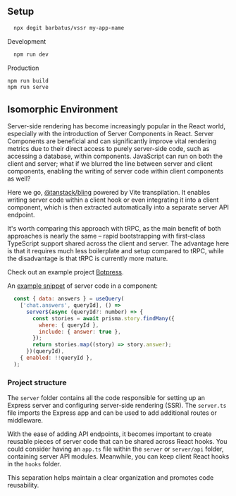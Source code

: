## Setup

```bash
  npx degit barbatus/vssr my-app-name
```

Development
```bash
  npm run dev
```

Production
```bash
npm run build
npm run serve
```


## Isomorphic Environment
Server-side rendering has become increasingly popular in the React world, especially with the introduction of Server Components in React.
Server Components are beneficial and can significantly improve vital rendering metrics due to their direct access to purely server-side code, such as accessing a database, within components. JavaScript can run on both the client and server; what if we blurred the line between server and client components, enabling the writing of server code within client components as well?

Here we go, [@tanstack/bling](https://github.com/TanStack/bling) powered by Vite transpilation. It enables writing server code within a client hook or even integrating it into a client component, which is then extracted automatically into a separate server API endpoint.

It's worth comparing this approach with tRPC, as the main benefit of both approaches is nearly the same – rapid bootstrapping with first-class TypeScript support shared across the client and server.
The advantage here is that it requires much less boilerplate and setup compared to tRPC,
while the disadvantage is that tRPC is currently more mature.

Check out an example project [Botpress](https://github.com/barbatus/assess/blob/main/botpress-bling).

An [example snippet](https://github.com/barbatus/assess/blob/main/botpress-bling/src/pages/Bot/index.tsx#L37) of server code in a component:
```js
  const { data: answers } = useQuery(
    ['chat.answers', queryId], () =>
      server$(async (queryId?: number) => {
        const stories = await prisma.story.findMany({
          where: { queryId },
          include: { answer: true },
        });
        return stories.map((story) => story.answer);
      })(queryId),
    { enabled: !!queryId },
  );
```

### Project structure

The `server` folder contains all the code responsible for setting up an Express server and configuring server-side rendering (SSR).
The `server.ts` file imports the Express app and can be used to add additional routes or middleware.

With the ease of adding API endpoints, it becomes important to create reusable pieces of server code that can be shared across React hooks. You could consider having an `app.ts` file within the `server` or `server/api` folder, containing server API modules.
Meanwhile, you can keep client React hooks in the `hooks` folder.

This separation helps maintain a clear organization and promotes code reusability.
